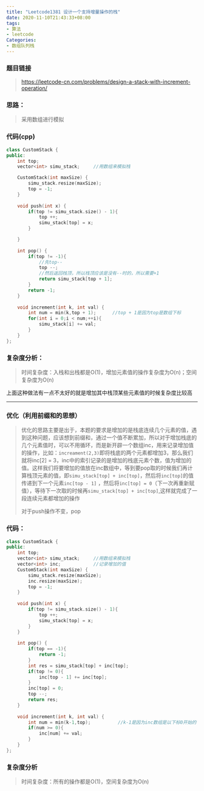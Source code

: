 ```yaml
---
title: "Leetcode1381 设计一个支持增量操作的栈"
date: 2020-11-10T21:43:33+08:00
tags:
- 算法
- leetcode
Categories:
- 数组队列栈
---
```




### **题目链接**

> https://leetcode-cn.com/problems/design-a-stack-with-increment-operation/

### **思路：**

> 采用数组进行模拟

### **代码(cpp)**

```c++
class CustomStack {
public:
    int top;
    vector<int> simu_stack;     //用数组来模拟栈

    CustomStack(int maxSize) {
        simu_stack.resize(maxSize);
        top = -1;
    }
    
    void push(int x) {
        if(top != simu_stack.size() - 1){
            top ++;
            simu_stack[top] = x;
        }

    }
    
    int pop() {
        if(top != -1){
            //先top--
            top --;
            //然后返回栈顶，所以栈顶应该是没有--时的，所以需要+1
            return simu_stack[top + 1];
        }
        return -1;
    }
    
    void increment(int k, int val) {
        int num = min(k,top + 1);      //top + 1是因为top是数组下标
        for(int i = 0;i < num;++i){
            simu_stack[i] += val;
        }
    }
};
```

### **复杂度分析：**

> 时间复杂度：入栈和出栈都是O(1)，增加元素值的操作复杂度为O(n)；空间复杂度为O(n)

上面这种做法有一点不太好的就是增加其中栈顶某些元素值的时候复杂度比较高

------

### **优化（利用前缀和的思想）**

> 优化的思路主要是出于，本题的要求是增加的是栈底连续几个元素的值，遇到这种问题，应该想到前缀和，通过一个值不断累加，所以对于增加栈底的几个元素值时，可以不用循环，而是新开辟一个数组inc，用来记录增加值的操作，比如：`increament(2,3)`即将栈底的两个元素都增加3，那么我们就将inc[2] = 3，inc中的索引记录的是增加的栈底元素个数，值为增加的值。这样我们将要增加的值放在inc数组中，等到要pop取的时候我们再计算栈顶元素的值，即`simu_stack[top] + inc[top]`，然后将`inc[top]`的值传递到下一个元素`inc[top - 1]` ，然后将`inc[top] = 0`（下一次再重新赋值），等待下一次取的时候再`simu_stack[top] + inc[top]`,这样就完成了一段连续元素都增加的操作
>
> 对于push操作不变，pop

### **代码：**

```c++
class CustomStack {
public:
    int top;
    vector<int> simu_stack;     //用数组来模拟栈
    vector<int> inc;            //记录增加的值
    CustomStack(int maxSize) {
        simu_stack.resize(maxSize);
        inc.resize(maxSize);
        top = -1;
    }
    
    void push(int x) {
        if(top != simu_stack.size() - 1){
            top ++;
            simu_stack[top] = x;
        }
    }
    
    int pop() {
        if(top == -1){
            return -1;
        }
        int res = simu_stack[top] + inc[top];
        if(top != 0){
            inc[top - 1] += inc[top]; 
        }
        inc[top] = 0;
        top --;
        return res;
    }
    
    void increment(int k, int val) {
        int num = min(k-1,top);          //k-1是因为inc数组是以下标0开始的
        if(num >= 0){
            inc[num] += val;
        }
    }
};
```

### **复杂度分析**

> 时间复杂度：所有的操作都是O(1)，空间复杂度为O(n)